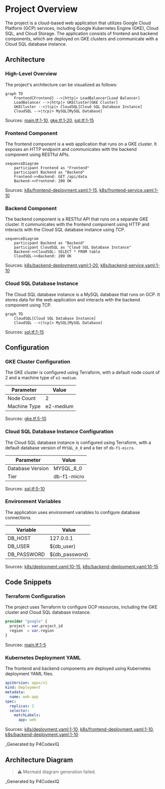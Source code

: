 # Project Overview
The project is a cloud-based web application that utilizes Google Cloud Platform (GCP) services, including Google Kubernetes Engine (GKE), Cloud SQL, and Cloud Storage. The application consists of frontend and backend components, which are deployed on GKE clusters and communicate with a Cloud SQL database instance.

## Architecture

### High-Level Overview
The project's architecture can be visualized as follows:
```mermaid
graph TD
    Frontend[Frontend] -->|http|> LoadBalancer[Load Balancer]
    LoadBalancer -->|http|> GKECluster[GKE Cluster]
    GKECluster -->|tcp|> CloudSQL[Cloud SQL Database Instance]
    CloudSQL -->|tcp|> MySQL[MySQL Database]
```
Sources: [main.tf:1-10](), [gke.tf:1-20](), [sql.tf:1-15]()

### Frontend Component
The frontend component is a web application that runs on a GKE cluster. It exposes an HTTP endpoint and communicates with the backend component using RESTful APIs.

```mermaid
sequenceDiagram
    participant Frontend as "Frontend"
    participant Backend as "Backend"
    Frontend->>Backend: GET /api/data
    Backend->>Frontend: 200 OK
```
Sources: [k8s/frontend-deployment.yaml:1-15](), [k8s/frontend-service.yaml:1-10]()

### Backend Component
The backend component is a RESTful API that runs on a separate GKE cluster. It communicates with the frontend component using HTTP and interacts with the Cloud SQL database instance using TCP.

```mermaid
sequenceDiagram
    participant Backend as "Backend"
    participant CloudSQL as "Cloud SQL Database Instance"
    Backend->>CloudSQL: SELECT * FROM table
    CloudSQL->>Backend: 200 OK
```
Sources: [k8s/backend-deployment.yaml:1-20](), [k8s/backend-service.yaml:1-10]()

### Cloud SQL Database Instance
The Cloud SQL database instance is a MySQL database that runs on GCP. It stores data for the web application and interacts with the backend component using TCP.

```mermaid
graph TD
    CloudSQL[Cloud SQL Database Instance]
    CloudSQL -->|tcp|> MySQL[MySQL Database]
```
Sources: [sql.tf:1-15]()

## Configuration

### GKE Cluster Configuration
The GKE cluster is configured using Terraform, with a default node count of 2 and a machine type of `e2-medium`.

| Parameter | Value |
| --- | --- |
| Node Count | 2 |
| Machine Type | e2-medium |

Sources: [gke.tf:5-10]()

### Cloud SQL Database Instance Configuration
The Cloud SQL database instance is configured using Terraform, with a default database version of `MYSQL_8_0` and a tier of `db-f1-micro`.

| Parameter | Value |
| --- | --- |
| Database Version | MYSQL_8_0 |
| Tier | db-f1-micro |

Sources: [sql.tf:5-10]()

### Environment Variables
The application uses environment variables to configure database connections.

| Variable | Value |
| --- | --- |
| DB_HOST | 127.0.0.1 |
| DB_USER | ${db_user} |
| DB_PASSWORD | ${db_password} |

Sources: [k8s/deployment.yaml:10-15](), [k8s/backend-deployment.yaml:10-15]()

## Code Snippets

### Terraform Configuration
The project uses Terraform to configure GCP resources, including the GKE cluster and Cloud SQL database instance.
```terraform
provider "google" {
  project = var.project_id
  region  = var.region
}
```
Sources: [main.tf:1-5]()

### Kubernetes Deployment YAML
The frontend and backend components are deployed using Kubernetes deployment YAML files.
```yaml
apiVersion: apps/v1
kind: Deployment
metadata:
  name: web-app
spec:
  replicas: 2
  selector:
    matchLabels:
      app: web
```
Sources: [k8s/deployment.yaml:1-10](), [k8s/frontend-deployment.yaml:1-10](), [k8s/backend-deployment.yaml:1-10]()

_Generated by P4CodexIQ

## Architecture Diagram

> ⚠️ Mermaid diagram generation failed.

_Generated by P4CodexIQ
